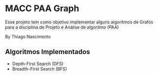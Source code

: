 MACC PAA Graph
==============

Esse projeto tem como objetivo implementar alguns algoritmos de Grafos para 
a disciplina de Projeto e Análise de algoritmo (PAA)

By Thiago Nascimento

Algoritmos Implementados
-------------------------

- Depth-First Search (DFS)
- Breadth-First Search  (BFS)